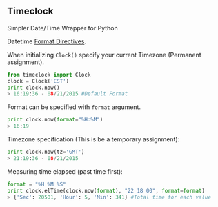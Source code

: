 Timeclock
---------
Simpler Date/Time Wrapper for Python

Datetime [Format Directives](https://docs.python.org/2/library/datetime.html#strftime-and-strptime-behavior).

When initializing ```Clock()``` specify your current Timezone (Permanent assignment).
```python
from timeclock import Clock
clock = Clock('EST')
print clock.now()
> 16:19:36 - 08/21/2015 #Default Format
```
Format can be specified with ```format``` argument.

```python
print clock.now(format="%H:%M")
> 16:19
```

Timezone specification (This is be a temporary assignment):

```python
print clock.now(tz='GMT')
> 21:19:36 - 08/21/2015
```

Measuring time elapsed (past time first):

```python
format = "%H %M %S"
print clock.elTime(clock.now(format), "22 18 00", format=format)
> {'Sec': 20501, 'Hour': 5, 'Min': 341} #Total time for each value
```
